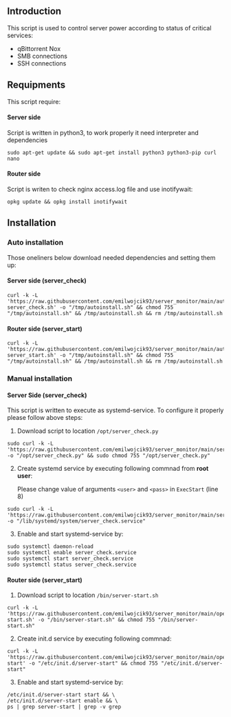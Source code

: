 ## Introduction

This script is used to control server power according to status of critical services:
- qBittorrent Nox
- SMB connections
- SSH connections


## Requipments
This script require:
#### Server side
Script is written in python3, to work properly it need interpreter and dependencies
```
sudo apt-get update && sudo apt-get install python3 python3-pip curl nano
```
#### Router side
Script is writen to check nginx access.log file and use inotifywait:
```
opkg update && opkg install inotifywait
```
## Installation

### Auto installation
Those oneliners below download needed dependencies and setting them up:
#### Server side (server_check)
```
curl -k -L 'https://raw.githubusercontent.com/emilwojcik93/server_monitor/main/autoinstall-server_check.sh' -o "/tmp/autoinstall.sh" && chmod 755 "/tmp/autoinstall.sh" && /tmp/autoinstall.sh && rm /tmp/autoinstall.sh
```
#### Router side (server_start)
```
curl -k -L 'https://raw.githubusercontent.com/emilwojcik93/server_monitor/main/autoinstall-server_start.sh' -o "/tmp/autoinstall.sh" && chmod 755 "/tmp/autoinstall.sh" && /tmp/autoinstall.sh && rm /tmp/autoinstall.sh
```
### Manual installation
#### Server Side (server_check)
This script is written to execute as systemd-service. To configure it properly please follow above steps:
1. Download script to location `/opt/server_check.py`
```
sudo curl -k -L 'https://raw.githubusercontent.com/emilwojcik93/server_monitor/main/server_check.py' -o "/opt/server_check.py" && sudo chmod 755 "/opt/server_check.py"
```
2. Create systemd service by executing following commnad from **root user**:

   Please change value of arguments `<user>` and `<pass>` in `ExecStart` (line 8)
```
sudo curl -k -L 'https://raw.githubusercontent.com/emilwojcik93/server_monitor/main/server_check.service' -o "/lib/systemd/system/server_check.service"
```
3. Enable and start systemd-service by:
```
sudo systemctl daemon-reload
sudo systemctl enable server_check.service
sudo systemctl start server_check.service
sudo systemctl status server_check.service
```

#### Router side (server_start)
1. Download script to location `/bin/server-start.sh`
```
curl -k -L 'https://raw.githubusercontent.com/emilwojcik93/server_monitor/main/openwrt/server-start.sh' -o "/bin/server-start.sh" && chmod 755 "/bin/server-start.sh"
```
2.  Create init.d service by executing following commnad:
```
curl -k -L 'https://raw.githubusercontent.com/emilwojcik93/server_monitor/main/openwrt/server-start' -o "/etc/init.d/server-start" && chmod 755 "/etc/init.d/server-start"
```
3. Enable and start systemd-service by:
```
/etc/init.d/server-start start && \
/etc/init.d/server-start enable && \
ps | grep server-start | grep -v grep
```
